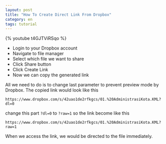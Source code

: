 ```yaml
---
layout: post
title: "How To Create Direct Link From Dropbox"
category: en
tags: tutorial
---
```

{% youtube t4GJTViRSqo %}

- Login to your Dropbox account
- Navigate to file manager
- Select which file we want to share
- Click Share button
- Click Create Link
- Now we can copy the generated link

All we need to do is to change last parameter to prevent preview mode by Dropbox. The copied link would look like this

```
https://www.dropbox.com/s/42uao1de2rfkgcs/01.%20AdministrasiKota.KML?dl=0
```

change this part `?dl=0` to `?raw=1` so the link become like this

```
https://www.dropbox.com/s/42uao1de2rfkgcs/01.%20AdministrasiKota.KML?raw=1
```

When we access the link, we would be directed to the file immediately.
